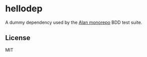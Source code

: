 # hellodep

A dummy dependency used by the [Alan monorepo](https://github.com/alantech/alan) BDD test suite.

## License

MIT